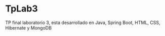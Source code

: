 # TpLab3
 TP final laboratorio 3, esta desarrollado en Java, Spring Boot, HTML, CSS, Hibernate y MongoDB
